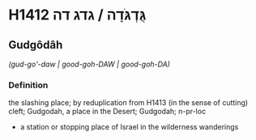 # H1412 גֻּדְגֹּדָה / גדג דה

## Gudgôdâh

_(gud-go'-daw | ɡood-ɡoh-DAW | ɡood-ɡoh-DA)_

### Definition

the slashing place; by reduplication from H1413 (in the sense of cutting) cleft; Gudgodah, a place in the Desert; Gudgodah; n-pr-loc

- a station or stopping place of Israel in the wilderness wanderings
